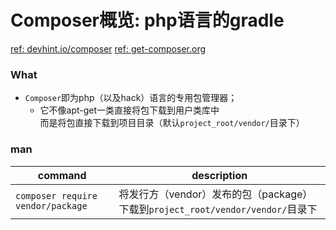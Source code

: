 # Composer概览: php语言的gradle  

[ref: devhint.io/composer](https://devhints.io/composer)
[ref: get-composer.org](https://getcomposer.org/doc/01-basic-usage.md#composer-json-project-setup)

### What  
- `Composer`即为php（以及hack）语言的专用包管理器；  
  - 它不像apt-get一类直接将包下载到用户类库中   
    而是将包直接下载到项目目录（默认`project_root/vendor/`目录下）  
    
### man  

| command | description |
| ------- | ----------- |
| `composer require vendor/package` | 将发行方（vendor）发布的包（package）下载到`project_root/vendor/vendor/`目录下 |
